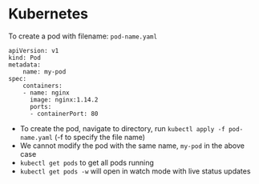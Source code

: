 # Kubernetes

To create a pod with filename: `pod-name.yaml`
```
apiVersion: v1
kind: Pod
metadata:
	name: my-pod
spec:
	containers:
	- name: nginx
	  image: nginx:1.14.2
	  ports:
	  - containerPort: 80
```

- To create the pod, navigate to directory, run `kubectl apply -f pod-name.yaml` (-f to specify the file name) 
- We cannot modify the pod with the same name, `my-pod` in the above case
- `kubectl get pods` to get all pods running
- `kubectl get pods -w` will open in watch mode with live status updates

